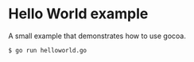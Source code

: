 # Hello World example
A small example that demonstrates how to use gocoa.

```bash
$ go run helloworld.go
```

